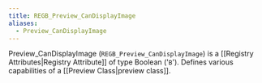 ```yaml
---
title: REGB_Preview_CanDisplayImage
aliases:
  - Preview_CanDisplayImage
---
```


Preview_CanDisplayImage (`REGB_Preview_CanDisplayImage`) is a [[Registry Attributes|Registry Attribute]] of type Boolean ('`B`').
Defines various capabilities of a [[Preview Class|preview class]].
